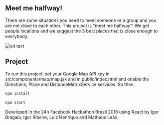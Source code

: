 ## Meet me halfway!

There are some situations you need to meet someone or a group and you are not close to each other. This project is "meet me halfway"! We get people locations and we suggest the 3 best places that is close enough to everybody.

![alt text](https://raw.githubusercontent.com/igor-ribeiiro/WhereToMeet/master/meetmehalfway.jpg)

## Project

To run this project, set your Google Map API key in src/components/map/map.jsx and in public/index.html and enable the Directions, Place and DistanceMatrixService services. So then,
```sh
npm install
```
```sh
npm start
```
Developed in the 24h Facebook Hackathon Brazil 2018 using React by Igor Bragaia, Igor Ribeiro, Luiz Henrique and Matheus Leão.
